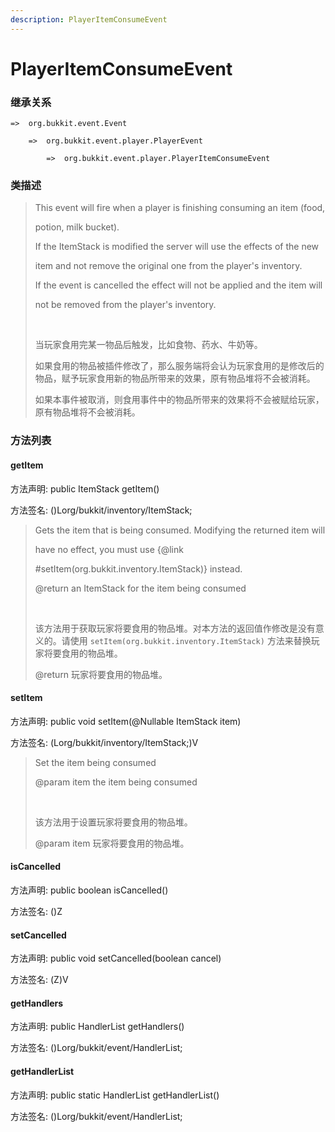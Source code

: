 ```yaml
---
description: PlayerItemConsumeEvent
---
```


# PlayerItemConsumeEvent

### 继承关系

    =>  org.bukkit.event.Event

        =>  org.bukkit.event.player.PlayerEvent

            =>  org.bukkit.event.player.PlayerItemConsumeEvent

### 类描述

> This event will fire when a player is finishing consuming an item (food,
> 
> potion, milk bucket).
> 
> If the ItemStack is modified the server will use the effects of the new
> 
> item and not remove the original one from the player's inventory.
> 
> If the event is cancelled the effect will not be applied and the item will
> 
> not be removed from the player's inventory.
> 
> <br>
> 
> 当玩家食用完某一物品后触发，比如食物、药水、牛奶等。
> 
> 如果食用的物品被插件修改了，那么服务端将会认为玩家食用的是修改后的物品，赋予玩家食用新的物品所带来的效果，原有物品堆将不会被消耗。
> 
> 如果本事件被取消，则食用事件中的物品所带来的效果将不会被赋给玩家，原有物品堆将不会被消耗。

### 方法列表

#### getItem

方法声明: public ItemStack getItem()

方法签名: ()Lorg/bukkit/inventory/ItemStack;

> Gets the item that is being consumed. Modifying the returned item will
> 
> have no effect, you must use {@link
> 
> #setItem(org.bukkit.inventory.ItemStack)} instead.
> 
> @return an ItemStack for the item being consumed
> 
> <br>
> 
> 该方法用于获取玩家将要食用的物品堆。对本方法的返回值作修改是没有意义的。请使用 `setItem(org.bukkit.inventory.ItemStack)` 方法来替换玩家将要食用的物品堆。
> 
> @return 玩家将要食用的物品堆。

#### setItem

方法声明: public void setItem(@Nullable ItemStack item)

方法签名: (Lorg/bukkit/inventory/ItemStack;)V

> Set the item being consumed
> 
> @param item the item being consumed
> 
> <br>
> 
> 该方法用于设置玩家将要食用的物品堆。
> 
> @param item 玩家将要食用的物品堆。

#### isCancelled

方法声明: public boolean isCancelled()

方法签名: ()Z

#### setCancelled

方法声明: public void setCancelled(boolean cancel)

方法签名: (Z)V

#### getHandlers

方法声明: public HandlerList getHandlers()

方法签名: ()Lorg/bukkit/event/HandlerList;

#### getHandlerList

方法声明: public static HandlerList getHandlerList()

方法签名: ()Lorg/bukkit/event/HandlerList;